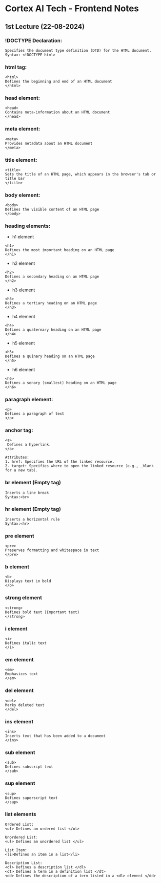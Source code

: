 # Cortex AI Tech - Frontend Notes
## 1st Lecture  (22-08-2024)
### !DOCTYPE Declaration:
```
Specifies the document type definition (DTD) for the HTML document.
Syntax: <!DOCTYPE html>
```
### html tag:
```
<html>
Defines the beginning and end of an HTML document
</html> 
```
### head element:
```
<head>
Contains meta-information about an HTML document
</head> 
```
### meta element:
```
<meta>
Provides metadata about an HTML document
</meta> 
```
### title element:
```
<title>
Sets the title of an HTML page, which appears in the browser's tab or title bar
</title> 
```
### body element:
```
<body>
Defines the visible content of an HTML page
</body> 
```
### heading elements:
* h1 element
```
<h1>
Defines the most important heading on an HTML page
</h1>
```
* h2 element
```
<h2>
Defines a secondary heading on an HTML page
</h2>
```
* h3 element
```
<h3>
Defines a tertiary heading on an HTML page
</h3>
```
* h4 element
```
<h4>
Defines a quaternary heading on an HTML page
</h4>
```
* h5 element
```
<h5>
Defines a quinary heading on an HTML page
</h5>
```
* h6 element
```
<h6>
Defines a senary (smallest) heading on an HTML page
</h6>
```
### paragraph element:
```
<p>
Defines a paragraph of text
</p> 
```
### anchor tag:
```
<a>
 Defines a hyperlink.
</a> 

Attributes: 
1. href: Specifies the URL of the linked resource.
2. target: Specifies where to open the linked resource (e.g., _blank for a new tab).
```
### br element (Empty tag)
```
Inserts a line break
Syntax:<br> 
```
### hr element (Empty tag)
```
Inserts a horizontal rule
Syntax:<hr> 
```
### pre element
```
<pre>
Preserves formatting and whitespace in text
</pre>
```
### b element
```
<b>
Displays text in bold
</b>
```
### strong element
```
<strong>
Defines bold text (Important text)
</strong>
```
### i element
```
<i>
Defines italic text
</i>
```
### em element
```
<em>
Emphasizes text
</em>
```
### del element
```
<del>
Marks deleted text
</del>
```
### ins element
```
<ins>
Inserts text that has been added to a document
</ins>
```
### sub element
```
<sub>
Defines subscript text
</sub>
```
### sup element
```
<sup>
Defines superscript text
</sup>
```
### list elements
```
Ordered List:
<ol> Defines an ordered list </ol>

Unordered List:
<ul> Defines an unordered list </ul>

List Item:
<li>Defines an item in a list</li>

Description List:
<dl> Defines a description list </dl>
<dt> Defines a term in a definition list </dt>
<dd> Defines the description of a term listed in a <dl> element </dd>
```
